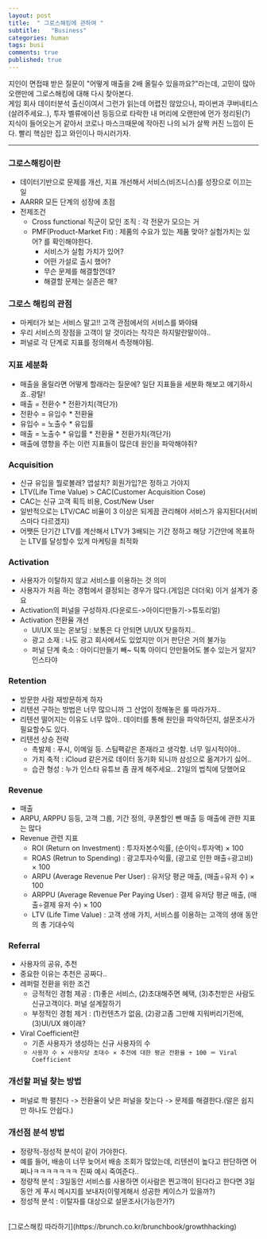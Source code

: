 ```yaml
---
layout: post
title:  " 그로스해킹에 관하여 "
subtitle:   "Business"
categories: human
tags: busi
comments: true
published: true
---
```


지인이 면접때 받은 질문이 "어떻게 매출을 2배 올릴수 있을까요?"라는데, 고민이 많아 오랜만에 그로스해킹에 대해 다시 찾아본다.  
게임 회사 데이터분석 출신이여서 그런가 읽는데 어렵진 않았으나, 파이썬과 쿠버네티스(살려주세요..), 투자 벨류에이션 등등으로 타락한 내 머리에 오랜만에 먼가 정리된(?) 지식이 들어오는거 같아서 코로나 마스크때문에 작아진 나의 뇌가 살짝 커진 느낌이 든다. 빨리 핵심만 집고 와인이나 마시러가자.

---

### 그로스해킹이란
- 데이터기반으로 문제를 개선, 지표 개선해서 서비스(비즈니스)를 성장으로 이끄는 일
- AARRR 모든 단계의 성장에 초점
- 전제조건
    - Cross functional 직군이 모인 조직 : 각 전문가 모으는 거
    - PMF(Product-Market Fit) : 제품의 수요가 있는 제품 맞아? 실험가치는 있어? 를 확인해야한다.
        - 서비스가 실험 가치가 있어?
        - 어떤 가설로 출시 했어?
        - 무슨 문제를 해결할껀데?
        - 해결할 문제는 실존은 해?

### 그로스 해킹의 관점
- 마케터가 보는 서비스 말고!! 고객 관점에서의 서비스를 봐야돼
- 우리 서비스의 장점을 고객이 알 것이라는 착각은 하지말란말이야..
- 퍼널로 각 단계로 지표를 정의해서 측정해야됨.

### 지표 세분화
- 매출을 올릴라면 어떻게 할래라는 질문에? 일단 지표들을 세분화 해보고 얘기하시죠..광탈!
- 매출 = 전환수 * 전환가치(객단가)
- 전환수 = 유입수 * 전환율
- 유입수 = 노출수 * 유입률
- 매출 = 노출수 * 유입률 * 전환율 * 전환가치(객단가)
- 매출에 영향을 주는 이런 지표들이 많은데 원인을 파악해야쥐?

### Acquisition
- 신규 유입을 뭘로볼래? 앱설치? 회원가입?은 정하고 가야지
- LTV(Life Time Value) > CAC(Customer Acquisition Cose)
- CAC는 신규 고객 획득 비용, Cost/New User
- 일반적으로는 LTV/CAC 비율이 3 이상은 되게끔 관리해야 서비스가 유지된다(서비스마다 다르겠지)
- 어쨋든 단기간 LTV를 계산해서 LTV가 3배되는 기간 정하고 해당 기간안에 목표하는 LTV를 달성할수 있게 마케팅을 최적화

### Activation
- 사용자가 이탈하지 않고 서비스를 이용하는 것 의미
- 사용자가 처음 하는 경험에서 결정되는 경우가 많다.(게임은 더더욱) 이거 설계가 중요
- Activation의 퍼널을 구성하자.(다운로드->아이디만들기->튜토리얼)
- Activation 전환율 개선
    - UI/UX 또는 온보딩 : 보통은 다 안되면 UI/UX 탓을하지..
    - 광고 소재 : 나도 광고 회사에서도 있었지만 이거 판단은 거의 불가능
    - 퍼널 단계 축소 : 아이디만들기 빼~ 틱톡 아이디 안만들어도 볼수 있는거 알지? 인스타야

### Retention
- 방문한 사람 재방문하게 하자
- 리텐션 구하는 방법은 너무 많으니까 그 산업이 정해놓은 룰 따라가자..
- 리텐션 떨어지는 이유도 너무 많아.. 데이터를 통해 원인을 파악하던지, 설문조사가 필요할수도 있다.
- 리텐션 상승 전략
    - 촉발제 : 푸시, 이메일 등. 스팀팩같은 존재라고 생각함. 너무 일시적이야..
    - 가치 축적 : iCloud 같은거로 데이터 동기화 되니까 삼성으로 옮겨가기 싫어..
    - 습관 형성 : 누가 인스타 유튜브 좀 끊게 해주세요.. 21일의 법칙에 당했어요

### Revenue
- 매출
- ARPU, ARPPU 등등, 고객 그룹, 기간 정의, 쿠폰할인 뺀 매출 등 매출에 관한 지표는 많다
- Revenue 관련 지표
    - ROI (Return on Investment) : 투자자본수익률, (순이익÷투자액) × 100
    - ROAS (Retrun to  Spending) : 광고투자수익률, (광고로 인한 매출÷광고비) × 100
    - ARPU (Average Revenue Per User) : 유저당 평균 매출, (매출÷유저 수) × 100
    - ARPPU (Average Revenue Per Paying User) : 결제 유저당 평균 매출, (매출÷결제 유저 수) × 100
    - LTV (Life Time Value) : 고객 생애 가치, 서비스를 이용하는 고객의 생애 동안의 총 기대수익

### Referral
- 사용자의 공유, 추천
- 중요한 이유는 추천은 공짜다..
- 레퍼럴 전환을 위한 조건
    - 긍적적인 경험 제공 : (1)좋은 서비스, (2)초대해주면 혜택, (3)추천받은 사람도 신규고객이다. 퍼널 설계잘하기
    - 부정적인 경험 제거 : (1)컨텐츠가 없음, (2)광고좀 그만해 지워버리기전에, (3)UI/UX 왜이래?
- Viral Coefficient란
    - 기존 사용자가 생성하는 신규 사용자의 수
    - ```사용자 수 × 사용자당 초대수 × 추천에 대한 평균 전환율 ÷ 100 ＝ Viral Coefficient```

### 개선할 퍼널 찾는 방법
- 퍼널로 쫙 펼친다 -> 전환율이 낮은 퍼널을 찾는다 -> 문제를 해결한다.(말은 쉽지만 하나도 안쉽다.)

### 개선점 분석 방법
- 정량적-정성적 분석이 같이 가야한다.
- 예를 들어, 배송이 너무 늦어서 배송 조회가 많았는데, 리텐션이 높다고 판단하면 어쩌나ㅋㅋㅋㅋㅋㅋㅋ 진짜 예시 죽여준다..
- 정량적 분석 : 3일동안 서비스를 사용하면 이사람은 찐고객이 된다라고 한다면 3일동안 게 푸시 메시지를 보내자(이렇게해서 성공한 케이스가 있을까?)
- 정성적 분석 : 이탈자를 대상으로 설문조사(가능한가?)

<br>
[그로스해킹 따라하기](https://brunch.co.kr/brunchbook/growthhacking)  
